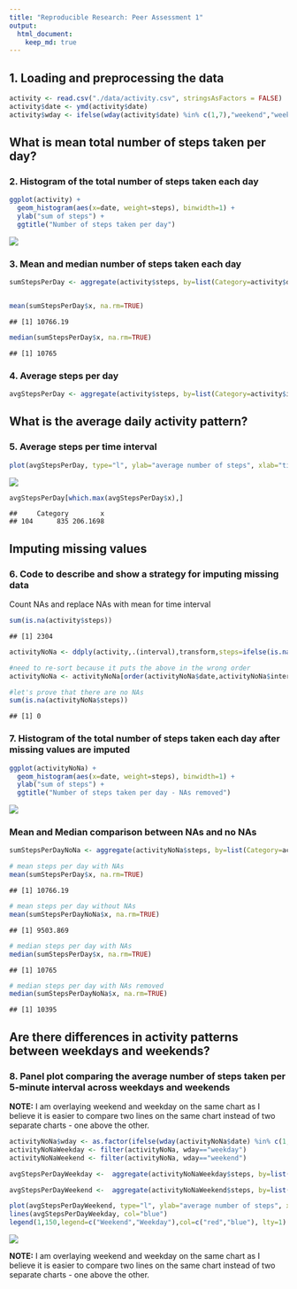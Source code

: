 ```yaml
---
title: "Reproducible Research: Peer Assessment 1"
output: 
  html_document:
    keep_md: true
---
```





## 1. Loading and preprocessing the data

```r
activity <- read.csv("./data/activity.csv", stringsAsFactors = FALSE)
activity$date <- ymd(activity$date)
activity$wday <- ifelse(wday(activity$date) %in% c(1,7),"weekend","weekday")
```


## What is mean total number of steps taken per day?

### 2. Histogram of the total number of steps taken each day

```r
ggplot(activity) + 
  geom_histogram(aes(x=date, weight=steps), binwidth=1) + 
  ylab("sum of steps") + 
  ggtitle("Number of steps taken per day")
```

![](PA1_template_files/figure-html/histogramStepsPerDay-1.png)<!-- -->






### 3. Mean and median number of steps taken each day

```r
sumStepsPerDay <- aggregate(activity$steps, by=list(Category=activity$date),FUN=sum)


mean(sumStepsPerDay$x, na.rm=TRUE)
```

```
## [1] 10766.19
```

```r
median(sumStepsPerDay$x, na.rm=TRUE)
```

```
## [1] 10765
```

### 4. Average steps per day

```r
avgStepsPerDay <- aggregate(activity$steps, by=list(Category=activity$interval),FUN=mean, na.action=NULL, na.rm=TRUE)
```




## What is the average daily activity pattern?

### 5. Average steps per time interval

```r
plot(avgStepsPerDay, type="l", ylab="average number of steps", xlab="time period", main="average number of steps per time interval")
```

![](PA1_template_files/figure-html/unnamed-chunk-2-1.png)<!-- -->

```r
avgStepsPerDay[which.max(avgStepsPerDay$x),]
```

```
##     Category        x
## 104      835 206.1698
```

## Imputing missing values
### 6. Code to describe and show a strategy for imputing missing data

Count NAs and replace NAs with mean for time interval

```r
sum(is.na(activity$steps))
```

```
## [1] 2304
```

```r
activityNoNa <- ddply(activity,.(interval),transform,steps=ifelse(is.na(steps),median(steps,na.rm=TRUE),steps))

#need to re-sort because it puts the above in the wrong order
activityNoNa <- activityNoNa[order(activityNoNa$date,activityNoNa$interval),]

#let's prove that there are no NAs
sum(is.na(activityNoNa$steps))
```

```
## [1] 0
```


### 7. Histogram of the total number of steps taken each day after missing values are imputed


```r
ggplot(activityNoNa) + 
  geom_histogram(aes(x=date, weight=steps), binwidth=1) + 
  ylab("sum of steps") + 
  ggtitle("Number of steps taken per day - NAs removed")
```

![](PA1_template_files/figure-html/histogramAfterNoNa-1.png)<!-- -->







### Mean and Median comparison between NAs and no NAs

```r
sumStepsPerDayNoNa <- aggregate(activityNoNa$steps, by=list(Category=activityNoNa$date),FUN=sum)

# mean steps per day with NAs
mean(sumStepsPerDay$x, na.rm=TRUE)
```

```
## [1] 10766.19
```

```r
# mean steps per day without NAs
mean(sumStepsPerDayNoNa$x, na.rm=TRUE)
```

```
## [1] 9503.869
```

```r
# median steps per day with NAs
median(sumStepsPerDay$x, na.rm=TRUE)
```

```
## [1] 10765
```

```r
# median steps per day with NAs removed
median(sumStepsPerDayNoNa$x, na.rm=TRUE)
```

```
## [1] 10395
```


## Are there differences in activity patterns between weekdays and weekends?


### 8. Panel plot comparing the average number of steps taken per 5-minute interval across weekdays and weekends
**NOTE:** I am overlaying weekend and weekday on the same chart as I believe it is easier to compare two lines on the same chart instead of two separate charts -  one above the other.

```r
activityNoNa$wday <- as.factor(ifelse(wday(activityNoNa$date) %in% c(1,7),"weekend","weekday"))
activityNoNaWeekday <- filter(activityNoNa, wday=="weekday")
activityNoNaWeekend <- filter(activityNoNa, wday=="weekend")

avgStepsPerDayWeekday <-  aggregate(activityNoNaWeekday$steps, by=list(Category=activityNoNaWeekday$interval),FUN=mean, na.action=NULL, na.rm=TRUE)

avgStepsPerDayWeekend <-  aggregate(activityNoNaWeekend$steps, by=list(Category=activityNoNaWeekend$interval),FUN=mean, na.action=NULL, na.rm=TRUE)

plot(avgStepsPerDayWeekend, type="l", ylab="average number of steps", xlab="time period", main="average number of steps per time interval", col="red")
lines(avgStepsPerDayWeekday, col="blue")
legend(1,150,legend=c("Weekend","Weekday"),col=c("red","blue"), lty=1)
```

![](PA1_template_files/figure-html/weekendVsWeekday-1.png)<!-- -->



**NOTE:** I am overlaying weekend and weekday on the same chart as I believe it is easier to compare two lines on the same chart instead of two separate charts -  one above the other.
